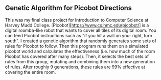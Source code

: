 ## Genetic Algorithm for Picobot Directions 
This was my final class project for Introduction to Computer Science at Harvey Mudd College.
[Picobot][https://www.cs.hmc.edu/picobot/] is a digital roomba-like robot that wants to cover all tiles of its digital room. You can feed Picobot instructions such as "if you hit a wall on your right, turn south". I created a genetic algorithm that randomly generates some sets of rules for Picobot to follow. Then this program runs them on a simulated picobot world and calculates the effectiveness (i.e. how much of the room Picobot has covered after many steps). Then, it selects the best sets of rules from this group, mutating and combining them into a new generation of rules. After roughly 9 generations, these rules are 99% effective at covering the entire room.
